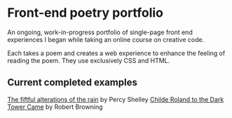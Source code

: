 # Front-end poetry portfolio

An ongoing, work-in-progress portfolio of single-page front end experiences I began while taking an online course on creative code.

Each takes a poem and creates a web experience to enhance the feeling of reading the poem. They use exclusively CSS and HTML.

## Current completed examples

[The fiftful alterations of the rain](https://tichaelmurvey.github.io/poetry_portfolio/fitfulalternations.html) by Percy Shelley
[Childe Roland to the Dark Tower Came](https://tichaelmurvey.github.io/poetry_portfolio/childeroland) by Robert Browning
